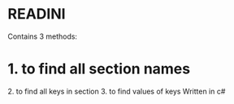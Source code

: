 # READINI
Contains 3 methods:
<H1> 1. to find all section names</H1>
2. to find all keys in section
  3. to find values of keys
Written in c#
